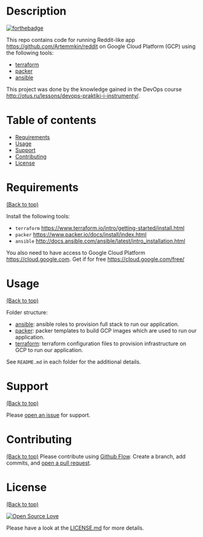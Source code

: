 # Description

[![forthebadge](http://forthebadge.com/images/badges/built-with-love.svg)](http://forthebadge.com)

This repo contains code for running Reddit-like app https://github.com/Artemmkin/reddit on Google Cloud Platform (GCP) using the following tools:
* [terraform](https://www.terraform.io)
* [packer](https://www.packer.io)
* [ansible](https://github.com/ansible/ansible)

This project was done by the knowledge gained in the DevOps course http://otus.ru/lessons/devops-praktiki-i-instrumenty/.

# Table of contents

- [Requirements](#requirements)
- [Usage](#usage)
- [Support](#support)
- [Contributing](#contributing)
- [License](#license)

# Requirements
[(Back to top)](#table-of-contents)

Install the following tools:

* `terraform` https://www.terraform.io/intro/getting-started/install.html
* `packer` https://www.packer.io/docs/install/index.html
* `ansible` http://docs.ansible.com/ansible/latest/intro_installation.html

You also need to have access to Google Cloud Platform https://cloud.google.com. Get if for free https://cloud.google.com/free/

# Usage
[(Back to top)](#table-of-contents)

Folder structure:

* [ansible](https://github.com/jugatsu/infra/tree/master/ansible): ansible roles to provision full stack to run our application.
* [packer](https://github.com/jugatsu/infra/tree/master/packer): packer templates to build GCP images which are used to run our application.
* [terraform](https://github.com/jugatsu/infra/tree/master/terraform): terraform configuration files to provision infrastructure on GCP to run our application.

See `README.md` in each folder for the additional details.

# Support
[(Back to top)](#table-of-contents)

Please [open an issue](https://github.com/jugatsu/infra/issues/new) for support.

# Contributing
[(Back to top)](#table-of-contents)
Please contribute using [Github Flow](https://guides.github.com/introduction/flow/). Create a branch, add commits, and [open a pull request](https://github.com/jugatsu/infra/compare/).

# License
[(Back to top)](#table-of-contents)

[![Open Source Love](https://badges.frapsoft.com/os/mit/mit.svg?v=102)](https://github.com/ellerbrock/open-source-badge/)

Please have a look at the [LICENSE.md](LICENSE.md) for more details.

